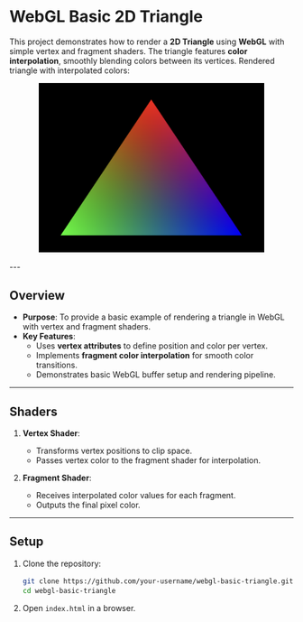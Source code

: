 # WebGL Basic 2D Triangle

This project demonstrates how to render a **2D Triangle** using **WebGL** with simple vertex and fragment shaders. The triangle features **color interpolation**, smoothly blending colors between its vertices. Rendered triangle with interpolated colors:

<p align="center">
<img src="../../figures/2D_triangle.png"  width="400">
</p> 
---

## **Overview**
- **Purpose**: To provide a basic example of rendering a triangle in WebGL with vertex and fragment shaders.
- **Key Features**:
  - Uses **vertex attributes** to define position and color per vertex.
  - Implements **fragment color interpolation** for smooth color transitions.
  - Demonstrates basic WebGL buffer setup and rendering pipeline.

---

## **Shaders**
1. **Vertex Shader**:
   - Transforms vertex positions to clip space.
   - Passes vertex color to the fragment shader for interpolation.

2. **Fragment Shader**:
   - Receives interpolated color values for each fragment.
   - Outputs the final pixel color.

---

## **Setup**
1. Clone the repository:
   ```bash
   git clone https://github.com/your-username/webgl-basic-triangle.git
   cd webgl-basic-triangle
   ```
2. Open `index.html` in a browser.

